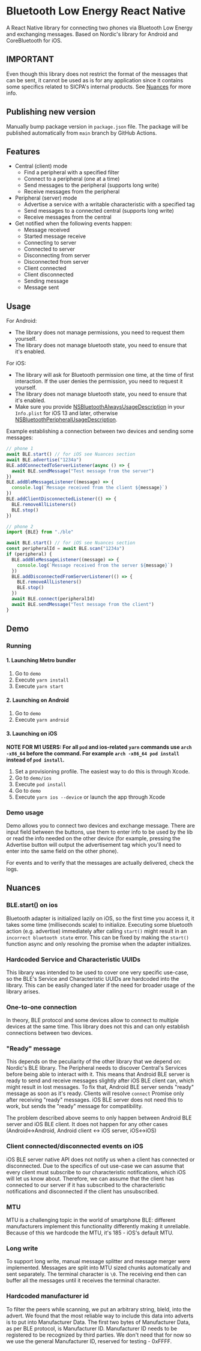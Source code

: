 # Bluetooth Low Energy React Native

A React Native library for connecting two phones via Bluetooth Low Energy and exchanging messages. Based on Nordic's
library for Android and CoreBluetooth for iOS.

## IMPORTANT

Even though this library does not restrict the format of the messages that can be sent, it cannot be used as is for any
application since it contains some specifics related to SICPA's internal products. See [Nuances](#Nuances) for more info.

## Publishing new version

Manually bump package version in `package.json` file.
The package will be published automatically from `main` branch by GitHub Actions.

## Features

* Central (client) mode
  * Find a peripheral with a specified filter
  * Connect to a peripheral (one at a time)
  * Send messages to the peripheral (supports long write)
  * Receive messages from the peripheral
* Peripheral (server) mode
  * Advertise a service with a writable characteristic with a specified tag
  * Send messages to a connected central (supports long write)
  * Receive messages from the central
* Get notified when the following events happen:
  * Message received 
  * Started message receive 
  * Connecting to server 
  * Connected to server 
  * Disconnecting from server 
  * Disconnected from server 
  * Client connected 
  * Client disconnected 
  * Sending message 
  * Message sent

## Usage

For Android:
* The library does not manage permissions, you need to request them yourself.
* The library does not manage bluetooth state, you need to ensure that it's enabled.

For iOS:
* The library will ask for Bluetooth permission one time, at the time of first interaction. If the user denies the permission, you need to request it yourself.
* The library does not manage bluetooth state, you need to ensure that it's enabled.
* Make sure you provide [NSBluetoothAlwaysUsageDescription](https://developer.apple.com/documentation/bundleresources/information_property_list/nsbluetoothalwaysusagedescription) in your `Info.plist` for iOS 13 and later, otherwise [NSBluetoothPeripheralUsageDescription](https://developer.apple.com/documentation/bundleresources/information_property_list/nsbluetoothperipheralusagedescription).

Example establishing a connection between two devices and sending some messages:

```typescript
// phone 1
await BLE.start() // for iOS see Nuances section
await BLE.advertise("1234a")
BLE.addConnectedToServerListener(async () => {
  await BLE.sendMessage("Test message from the server")
})
BLE.addBleMessageListener((message) => {
  console.log(`Message received from the client ${message}`)
})
BLE.addClientDisconnectedListener(() => {
  BLE.removeAllListeners()
  BLE.stop()
})
```

```typescript
// phone 2
import {BLE} from "./ble"

await BLE.start() // for iOS see Nuances section
const peripheralId = await BLE.scan("1234a")
if (peripheral) {
  BLE.addBleMessageListener((message) => {
    console.log(`Message received from the server ${message}`)
  })
  BLE.addDisconnectedFromServerListener(() => {
    BLE.removeAllListeners()
    BLE.stop()
  })
  await BLE.connect(peripheralId)
  await BLE.sendMessage("Test message from the client")
}
```

## Demo

### Running

#### 1. Launching Metro bundler 

1. Go to `demo`
2. Execute `yarn install`
3. Execute `yarn start`

#### 2. Launching on Android

1. Go to `demo`
2. Execute `yarn android`

#### 3. Launching on iOS

**NOTE FOR M1 USERS: For all `pod` and ios-related `yarn` commands use `arch -x86_64` before the command. For example `arch -x86_64 pod install` instead of `pod install`.**

1. Set a provisioning profile. The easiest way to do this is through Xcode.
2. Go to `demo/ios`
3. Execute `pod install`
4. Go to `demo`
5. Execute `yarn ios --device` or launch the app through Xcode

### Demo usage

Demo allows you to connect two devices and exchange message. There are input field between the buttons, use them 
to enter info to be used by the lib or read the info needed on the other device (for example, pressing the Advertise 
button will output the advertisement tag which you'll need to enter into the same field on the other phone).

For events and to verify that the messages are actually delivered, check the logs.

## Nuances

### BLE.start() on ios

Bluetooth adapter is initialized lazily on iOS, so the first time you access it, it takes some time (milliseconds scale)
to initialize. Executing some bluetooth action (e.g. advertise) immediately after calling `start()` might result in an 
`incorrect bluetooth state` error. This can be fixed by making the `start()` function async and only resolving the promise
when the adapter initializes.

### Hardcoded Service and Characteristic UUIDs

This library was intended to be used to cover one very specific use-case, so the BLE's Service and Characteristic UUIDs 
are hardcoded into the library. This can be easily changed later if the need for broader usage of the library arises.

### One-to-one connection

In theory, BLE protocol and some devices allow to connect to multiple devices at the same time. This library does not
this and can only establish connections between two devices.

### "Ready" message

This depends on the peculiarity of the other library that we depend on: Nordic's BLE library. The Peripheral needs 
to discover Central's Services before being able to interact with it. This means that Android BLE server is ready to send
and receive messages slightly after iOS BLE client can, which might result in lost messages.
To fix that, Android BLE server sends "ready" message as soon as it's ready. Clients will resolve `connect` Promise only 
after receiving "ready" messages. iOS BLE server does not need this to work, but sends the "ready" message for compatibility. 

The problem described above seems to only happen between Android BLE server and iOS BLE client. It does not happen for any 
other cases (Android<->Android, Android client <-> iOS server, iOS<->iOS)

### Client connected/disconnected events on iOS

iOS BLE server native API does not notify us when a client has connected or disconnected. Due to the specifics of out use-case
we can assume that every client must subscribe to our characteristic notifications, which iOS will let us know about. Therefore,
we can assume that the client has connected to our server if it has subscribed to the characteristic notifications and disconnected
if the client has unsubscribed.

### MTU

MTU is a challenging topic in the world of smartphone BLE: different manufacturers implement this functionality differently
making it unreliable. Because of this we hardcode the MTU, it's 185 - iOS's default MTU.

### Long write

To support long write, manual message splitter and message merger were implemented. Messages are split into MTU sized chunks
automatically and sent separately. The terminal character is `\0`. The receiving end then can buffer all the messages until
it receives the terminal character.

### Hardcoded manufacturer id

To filter the peers while scanning, we put an arbitrary string, bleId, into the advert. We found that the most reliable way
to include this data into adverts is to put into Manufacturer Data. The first two bytes of Manufacturer Data, as per BLE protocol,
is Manufacturer ID. Manufacturer ID needs to be registered to be recognized by third parties. We don't need that
for now so we use the general Manufacturer ID, reserved for testing - 0xFFFF.
